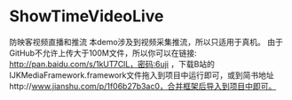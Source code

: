 # ShowTimeVideoLive
防映客视频直播和推流
本demo涉及到视频采集推流，所以只适用于真机。
由于GitHub不允许上传大于100M文件，所以你可以在链接: http://pan.baidu.com/s/1kUT7ClL，密码:6uji ，下载B站的IJKMediaFramework.framework文件拖入到项目中运行即可，或到简书地址http://www.jianshu.com/p/1f06b27b3ac0，合并框架后导入到项目中即可。
